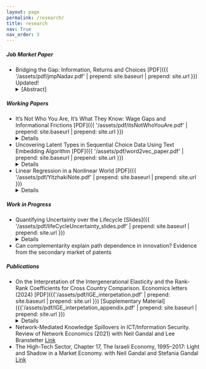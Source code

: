 ```yaml
---
layout: page
permalink: /research/
title: research
nav: True
nav_order: 3
---
```

<!-- _pages/publications.md -->
##### Job Market Paper
- Bridging the Gap: Information, Returns and Choices [PDF]({{ '/assets/pdf/jmpNadav.pdf' | prepend: site.baseurl | prepend: site.url }}) Updated! <details><summary>[Abstract]</summary>How much of the gap in choices across social groups is driven by differences in returns or the ability to predict these returns? ...</details>

##### Working Papers
- It’s Not Who You Are, It’s What They Know: Wage Gaps and Informational Frictions [PDF]({{ '/assets/pdf/itsNotWhoYouAre.pdf' | prepend: site.baseurl | prepend: site.url }}) <details>**Abstract:** Can informational asymmetries among firms account for all observed wage gaps across social groups? We confirm this through a parsimonious common-value auction model in the labor market with unspecified information structures. Firms with identical characteristics encounter workers with unobserved productivity and extend wage offers based on their information about worker productivity and competing offers. Using 2010 American Community Survey data, we show that wage disparities among both Black and White men and women can be explained using a common productivity distribution for all social groups and differences in what firms know, if the mean of this common productivity distribution ranges between \$48,000 and \$132,800. Our results emphasize the importance of understanding what firms know in shaping wage distributions and explaining wage disparities</details>
- Uncovering Latent Types in Sequential Choice Data Using Text Embedding Algorithm [PDF]({{ '/assets/pdf/word2vec_paper.pdf' | prepend: site.baseurl | prepend: site.url }})<details>**Abstract:** In economic analyses of agents making a series of discrete choices, deciding what constitutes an alternative is crucial. This paper introduces a technique for categorizing similar alternatives in contexts where forward-looking agents make a series of decisions. The proposed method groups options that are equivalent from the perspective of the agents, using the renowned
word2vec algorithm (Mikolov et al., 2013b, Mikolov et al., 2013a) from the Natural Language Processing literature. The paper discusses the link between the word2vec method and the underlying dynamic optimization problem of the agent.</details>
- Linear Regression in a Nonlinear World [PDF]({{ '/assets/pdf/YitzhakiNote.pdf' | prepend: site.baseurl | prepend: site.url }}) <details>**Abstract:** The interpretation of coefficients from multivariate linear regression relies on the assumption that the conditional expectation function (CEF) is linear in the variables. However, in many cases the underlying data generating process is nonlinear. This paper examines how to interpret regression coefficients under nonlinearity. We show that if the relationships between the variable of interest and other covariates are linear, then the coefficient on the variable of interest represents a weighted average of the derivatives of the outcome CEF with respect to the variable of interest. Interestingly, if these relationships are nonlinear, the regression coefficient becomes biased relative to this weighted average. We show  that this bias is interpretable, analogous to the biases from measurement error and omitted variable bias under the standard linear model. 
</details> 

##### Work in Progress
- Quantifying Uncertainty over the Lifecycle [Slides]({{ '/assets/pdf/lifeCycleUncertainty_slides.pdf' | prepend: site.baseurl | prepend: site.url }}) <details> **Abstract:** We examine the welfare implications of income uncertainty, specifically its differential impact across social groups. Leveraging a new lifecycle metric for uncertainty costs, we compare utility outcomes from both expected and optimal consumption profiles under certainty. To perform this analysis, we employ a new approach that uses a Generative AI model (Normalized Flow) for the estimation and simulation of future consumption and income trajectories. Utilizing comprehensive household survey data from India, our findings reveal small but persistent disparities in uncertainty costs across different castes, under the assumption of homogeneous utility functions. The study suggests that, in the absence of preference heterogeneity, income-to-welfare mapping may be adequately performed without considering uncertainty. </details>  
- Can complementarity explain path dependence in innovation? Evidence from the secondary market of patents 

##### Publications
- On the Interpretation of the Intergenerational Elasticity and the Rank-Rank Coefficients for Cross Country Comparison. Economics letters (2024) [PDF]({{'/assets/pdf/IGE_interpetation.pdf' | prepend: site.baseurl | prepend: site.url }}) [Supplementary Material]({{'/assets/pdf/IGE_interpetation_appendix.pdf' | prepend: site.baseurl | prepend: site.url }})<details>**Abstract:** This paper investigates Intergenerational Elasticity (IGE) and Rank-Rank coefficients, employing Yitzhaki's theorem (Yitzhaki, 1996) to express them as weighted averages of underlying causal mechanisms driving mobility. We highlight the challenges of interpreting cross-country comparisons using IGE or Rank-Rank coefficients due to the regression weighting scheme. We also show that, while the Rank-Rank coefficient is more interpretable for positional mobility, it lacks insights into the underlying mechanisms driving mobility across countries. The analysis demonstrates potential drawbacks of using linear regression coefficients as summary statistics in the context of intergenerational mobility comparisons.</details>
- Network-Mediated Knowledge Spillovers in ICT/Information Security. Review of Network Economics (2021) with Neil Gandal and Lee Branstetter [Link](https://www.degruyter.com/document/doi/10.1515/rne-2020-0034/html) 
- The High-Tech Sector, Chapter 17, The Israeli Economy, 1995–2017: Light and Shadow in a Market Economy.  with  Neil Gandal and Stefania Gandal [Link](https://www.cambridge.org/core/books/israeli-economy-19952017/62FB461430368DF64A961EC4ECA9A8D0#:~:text=Book%20description,declined%20to%20an%20historical%20low.)
